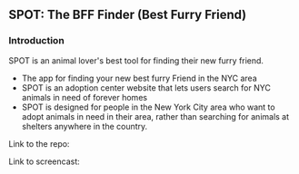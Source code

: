 ## SPOT: The BFF Finder (Best Furry Friend)

### Introduction

SPOT is an animal lover's best tool for finding their new furry friend. 

- The app for finding your new best furry Friend in the NYC area
- SPOT is an adoption center website that lets users search for NYC animals in need of forever homes
- SPOT is designed for people in the New York City area who want to adopt animals in need in their area, rather than searching for animals at shelters anywhere in the country.


Link to the repo:

Link to screencast:
